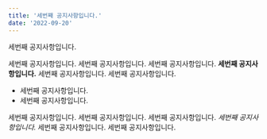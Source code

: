 ```yaml
---
title: '세번째 공지사항입니다.'
date: '2022-09-20'
---
```


세번째 공지사항입니다.

세번째 공지사항입니다. 세번째 공지사항입니다. 세번째 공지사항입니다. **세번째 공지사항입니다.** 세번째 공지사항입니다. 세번째 공지사항입니다.

- 세번째 공지사항입니다.
- 세번째 공지사항입니다.

세번째 공지사항입니다. 세번째 공지사항입니다. 세번째 공지사항입니다.
_세번째 공지사항입니다._ 세번째 공지사항입니다. 세번째 공지사항입니다.